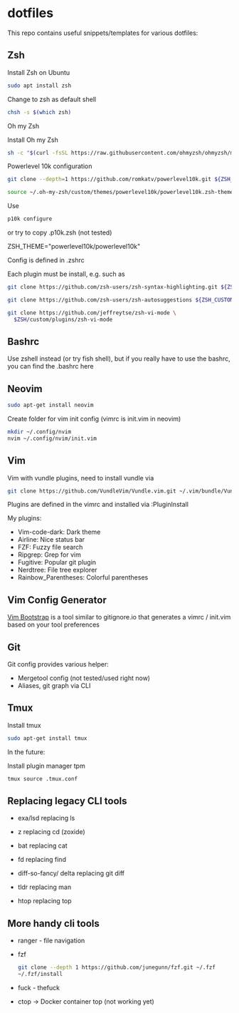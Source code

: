 # dotfiles

This repo contains useful snippets/templates for various dotfiles:

## Zsh 

Install Zsh on Ubuntu

```sh
sudo apt install zsh
```

Change to zsh as default shell

```sh
chsh -s $(which zsh)
```

Oh my Zsh

Install Oh my Zsh

```sh
sh -c "$(curl -fsSL https://raw.githubusercontent.com/ohmyzsh/ohmyzsh/master/tools/install.sh)"
```

Powerlevel 10k configuration

```sh
git clone --depth=1 https://github.com/romkatv/powerlevel10k.git ${ZSH_CUSTOM:-$HOME/.oh-my-zsh/custom}/themes/powerlevel10k
```

```sh
source ~/.oh-my-zsh/custom/themes/powerlevel10k/powerlevel10k.zsh-theme
```

Use 

```sh
p10k configure
```

or try to copy .p10k.zsh (not tested)

ZSH_THEME="powerlevel10k/powerlevel10k"

Config is defined in .zshrc

Each plugin must be install, e.g. such as

```sh
git clone https://github.com/zsh-users/zsh-syntax-highlighting.git ${ZSH_CUSTOM:-~/.oh-my-zsh/custom}/plugins/zsh-syntax-highlighting
```

```sh
git clone https://github.com/zsh-users/zsh-autosuggestions ${ZSH_CUSTOM:-~/.oh-my-zsh/custom}/plugins/zsh-autosuggestions
```

```sh
git clone https://github.com/jeffreytse/zsh-vi-mode \
  $ZSH/custom/plugins/zsh-vi-mode
```

## Bashrc

Use zshell instead (or try fish shell), but if you really have to use the bashrc, you can find the .bashrc here

## Neovim

```sh
sudo apt-get install neovim
```

Create folder for vim init config (vimrc is init.vim in neovim)

```sh
mkdir ~/.config/nvim
nvim ~/.config/nvim/init.vim
```

## Vim

Vim with vundle plugins, need to install vundle via 

```sh
git clone https://github.com/VundleVim/Vundle.vim.git ~/.vim/bundle/Vundle.vim
```

Plugins are defined in the vimrc and installed via :PluginInstall

My plugins:
 - Vim-code-dark: Dark theme
 - Airline: Nice status bar
 - FZF: Fuzzy file search
 - Ripgrep: Grep for vim
 - Fugitive: Popular git plugin
 - Nerdtree: File tree explorer
 - Rainbow_Parentheses: Colorful parentheses

## Vim Config Generator

[Vim Bootstrap](https://vim-bootstrap.com/) is a tool similar to gitignore.io that generates a vimrc / init.vim based on your tool preferences

## Git

Git config provides various helper:
 - Mergetool config (not tested/used right now)
 - Aliases, git graph via CLI

## Tmux

Install tmux 

```sh
sudo apt-get install tmux
```

In the future: 

Install plugin manager tpm

```sh
tmux source .tmux.conf
```

## Replacing legacy CLI tools 

- exa/lsd replacing ls

- z replacing cd (zoxide)

- bat replacing cat

- fd replacing find

- diff-so-fancy/ delta replacing git diff

- tldr replacing man

- htop replacing top

## More handy cli tools

- ranger - file navigation

- fzf

    ```sh
    git clone --depth 1 https://github.com/junegunn/fzf.git ~/.fzf
    ~/.fzf/install
    ```

- fuck - thefuck

- ctop -> Docker container top (not working yet)
